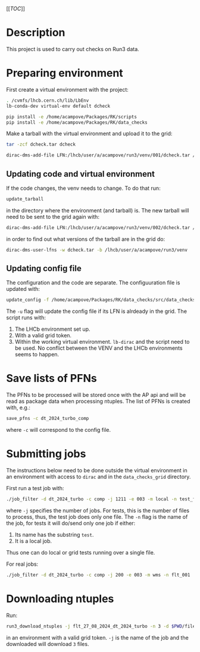 [[_TOC_]]

# Description

This project is used to carry out checks on Run3 data.

# Preparing environment

First create a virtual environment with the project:

```bash
. /cvmfs/lhcb.cern.ch/lib/LbEnv
lb-conda-dev virtual-env default dcheck

pip install -e /home/acampove/Packages/RK/scripts
pip install -e /home/acampove/Packages/RK/data_checks
```

Make a tarball with the virtual environment and upload it to the grid:

```bash
tar -zcf dcheck.tar dcheck

dirac-dms-add-file LFN:/lhcb/user/a/acampove/run3/venv/001/dcheck.tar /home/acampove/Test/venv/dcheck.tar CERN-USER
```

## Updating code and virtual environment

If the code changes, the venv needs to change. To do that run:

```bash
update_tarball
```

in the directory where the environment (and tarball) is. The new tarball will need to be sent to the grid again with:

```bash
dirac-dms-add-file LFN:/lhcb/user/a/acampove/run3/venv/002/dcheck.tar /home/acampove/Test/venv/dcheck.tar CERN-USER
```

in order to find out what versions of the tarball are in the grid do:

```bash
dirac-dms-user-lfns -w dcheck.tar -b /lhcb/user/a/acampove/run3/venv
```

## Updating config file

The configuration and the code are separate. The configuuration file is updated with:

```bash
update_config -f /home/acampove/Packages/RK/data_checks/src/data_checks_data/dt_2024_turbo_004.toml -u 1
```

The `-u` flag will update the config file if its LFN is alrdeady in the grid.
The script runs with:

1. The LHCb environment set up.
1. With a valid grid token.
1. Within the working virtual environment. 
`lb-dirac` and the script need to be used. No conflict between the VENV and the LHCb environments seems to happen.

# Save lists of PFNs

The PFNs to be processed will be stored once with the AP api and will be read as package data when processing ntuples. 
The list of PFNs is created with, e.g.:

```bash
save_pfns -c dt_2024_turbo_comp
```

where `-c` will correspond to the config file.

# Submitting jobs

The instructions below need to be done outside the virtual environment in an environment with access to `dirac` and in the `data_checks_grid`
directory.

First run a test job with:

```bash
./job_filter -d dt_2024_turbo -c comp -j 1211 -e 003 -m local -n test_flt
```

where `-j` specifies the number of jobs. For tests, this is the number of files to process, thus, the test job does only one file. 
The `-n` flag is the name of the job, for tests it will do/send only one job if either:

1. Its name has the substring `test`.
1. It is a local job.

Thus one can do local or grid tests running over a single file.

For real jobs:

```bash
./job_filter -d dt_2024_turbo -c comp -j 200 -e 003 -m wms -n flt_001
```

# Downloading ntuples

Run:

```bash
run3_download_ntuples -j flt_27_08_2024_dt_2024_turbo -n 3 -d $PWD/files
```

in an environment with a valid grid token. `-j` is the name of the job and the downloaded will download `3` files.
